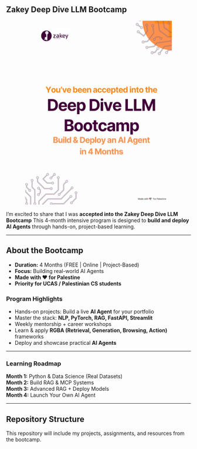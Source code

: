 ## **Zakey Deep Dive LLM Bootcamp**

<p align="center">
  <img src="https://github.com/Salma-Talat-Shaheen/Zakey-Deep-Dive-LLM-Bootcamp/blob/main/Linkedin_%20Zakey%20Bootcamp.jpg" width="400" />
</p>

I’m excited to share that I was **accepted into the Zakey Deep Dive LLM Bootcamp** 
This 4-month intensive program is designed to **build and deploy AI Agents** through hands-on, project-based learning.  

---

## About the Bootcamp
- **Duration:** 4 Months (FREE | Online | Project-Based)  
- **Focus:** Building real-world AI Agents  
- **Made with ❤️ for Palestine**  
- **Priority for UCAS / Palestinian CS students**  

### Program Highlights
- Hands-on projects: Build a live **AI Agent** for your portfolio  
- Master the stack: **NLP, PyTorch, RAG, FastAPI, Streamlit**  
- Weekly mentorship + career workshops  
- Learn & apply **RGBA (Retrieval, Generation, Browsing, Action)** frameworks  
- Deploy and showcase practical **AI Agents**  

---

### Learning Roadmap

**Month 1:** Python & Data Science (Real Datasets)  
**Month 2:** Build RAG & MCP Systems  
**Month 3:** Advanced RAG + Deploy Models  
**Month 4:** Launch Your Own AI Agent   

---

## Repository Structure

This repository will include my projects, assignments, and resources from the bootcamp.

